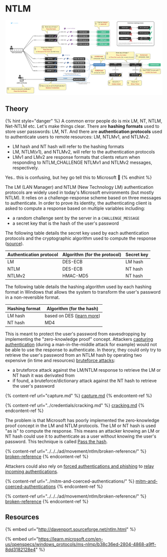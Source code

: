# NTLM

![](<../../../.gitbook/assets/Pass the things.png>)

## Theory

{% hint style="danger" %}
A common error people do is mix LM, NT, NTLM, Net-NTLM etc. Let's make things clear. There are **hashing formats** used to store user passwords: LM, NT. And there are **authentication protocols** used to authenticate users to remote resources: LM, NTLMv1, and NTLMv2.

* LM hash and NT hash will refer to the hashing formats
* LM, NTLM(v1), and NTLMv2, will refer to the authentication protocols
* LMv1 and LMv2 are response formats that clients return when responding to NTLM\_CHALLENGE NTLMv1 and NTLMv2 messages, respectively.

Yes.. this is confusing, but hey go tell this to Microsoft :triumph:
{% endhint %}

The LM (LAN Manager) and NTLM (New Technology LM) authentication protocols are widely used in today's Microsoft environments (but mostly NTLM). It relies on a challenge-response scheme based on three messages to authenticate. In order to prove its identity, the authenticating client is asked to compute a response based on multiple variables including:

* a random challenge sent by the server in a `CHALLENGE_MESSAGE`
* a secret key that is the hash of the user's password

The following table details the secret key used by each authentication protocols and the cryptographic algorithm used to compute the response ([source](https://blog.gentilkiwi.com/securite/mimikatz/overpass-the-hash)).

| Authentication protocol | Algorithm (for the protocol) | Secret key |
| ----------------------- | ---------------------------- | ---------- |
| LM                      | DES-ECB                      | LM hash    |
| NTLM                    | DES-ECB                      | NT hash    |
| NTLMv2                  | HMAC-MD5                     | NT hash    |

The following table details the hashing algorithm used by each hashing format in Windows that allows the system to transform the user's password in a non-reversible format.

| Hashing format | Algorithm (for the hash)                                                              |
| -------------- | ------------------------------------------------------------------------------------- |
| LM hash        | based on DES ([learn more](http://techgenix.com/how-cracked-windows-password-part1/)) |
| NT hash        | MD4                                                                                   |

This is meant to protect the user's password from eavesdropping by implementing the "zero-knowledge proof" concept. Attackers [capturing authentication](capture.md) (during a man-in-the-middle attack for example) would not be able to use the response to authenticate. In theory, they could only try to retrieve the user's password from an NTLM hash by operating two expensive (in time and resources) [bruteforce attacks](./):

* a bruteforce attack against the LM/NTLM response to retrieve the LM or NT hash it was derivated from
* if found, a bruteforce/dictionary attack against the NT hash to retrieve the user's password

{% content-ref url="capture.md" %}
[capture.md](capture.md)
{% endcontent-ref %}

{% content-ref url="../credentials/cracking.md" %}
[cracking.md](../credentials/cracking.md)
{% endcontent-ref %}

The problem is that Microsoft has poorly implemented the zero-knowledge proof concept in the LM and NTLM protocols. The LM or NT hash is used "as is" to compute the response. This means an attacker knowing an LM or NT hash could use it to authenticate as a user without knowing the user's password. This technique is called [Pass the hash](../../../ad/movement/ntlm/broken-reference/).

{% content-ref url="../../../ad/movement/ntlm/broken-reference/" %}
[broken-reference](../../../ad/movement/ntlm/broken-reference/)
{% endcontent-ref %}

Attackers could also rely on [forced authentications and phishing](../mitm-and-coerced-authentications/) to [relay incoming authentications](../../../ad/movement/ntlm/broken-reference/).

{% content-ref url="../mitm-and-coerced-authentications/" %}
[mitm-and-coerced-authentications](../mitm-and-coerced-authentications/)
{% endcontent-ref %}

{% content-ref url="../../../ad/movement/ntlm/broken-reference/" %}
[broken-reference](../../../ad/movement/ntlm/broken-reference/)
{% endcontent-ref %}

## Resources

{% embed url="http://davenport.sourceforge.net/ntlm.html" %}

{% embed url="https://learn.microsoft.com/en-us/openspecs/windows_protocols/ms-nlmp/b38c36ed-2804-4868-a9ff-8dd3182128e4" %}
